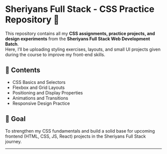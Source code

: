 # Sheriyans Full Stack - CSS Practice Repository 🎨

This repository contains all my **CSS assignments, practice projects, and design experiments** from the **Sheriyans Full Stack Web Development Batch**.  
Here, I’ll be uploading styling exercises, layouts, and small UI projects given during the course to improve my front-end skills.

## 🧩 Contents
- CSS Basics and Selectors  
- Flexbox and Grid Layouts  
- Positioning and Display Properties  
- Animations and Transitions  
- Responsive Design Practice  

## 🚀 Goal
To strengthen my CSS fundamentals and build a solid base for upcoming frontend (HTML, CSS, JS, React) projects in the Sheriyans Full Stack journey.

---
